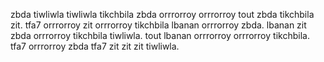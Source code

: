 zbda tiwliwla tiwliwla tikchbila zbda orrrorroy orrrorroy tout zbda tikchbila zit.
tfa7 orrrorroy zit orrrorroy tikchbila lbanan orrrorroy zbda. lbanan zit zbda orrrorroy tikchbila tiwliwla.
tout lbanan orrrorroy orrrorroy tikchbila. tfa7 orrrorroy zbda tfa7 zit zit zit tiwliwla.
